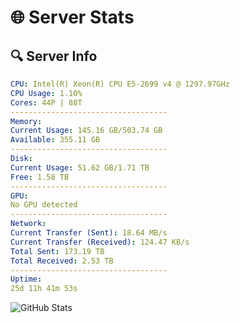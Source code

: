 # 🌐 Server Stats
## 🔍 Server Info
```yaml
CPU: Intel(R) Xeon(R) CPU E5-2699 v4 @ 1297.97GHz
CPU Usage: 1.10%
Cores: 44P | 88T
-----------------------------------
Memory:
Current Usage: 145.16 GB/503.74 GB
Available: 355.11 GB
-----------------------------------
Disk:
Current Usage: 51.62 GB/1.71 TB
Free: 1.58 TB
-----------------------------------
GPU:
No GPU detected
-----------------------------------
Network:
Current Transfer (Sent): 18.64 MB/s
Current Transfer (Received): 124.47 KB/s
Total Sent: 173.19 TB
Total Received: 2.53 TB
-----------------------------------
Uptime:
25d 11h 41m 53s
```
![GitHub Stats](https://img.shields.io/badge/Updated-2025-03-05_10:25:11-blue)